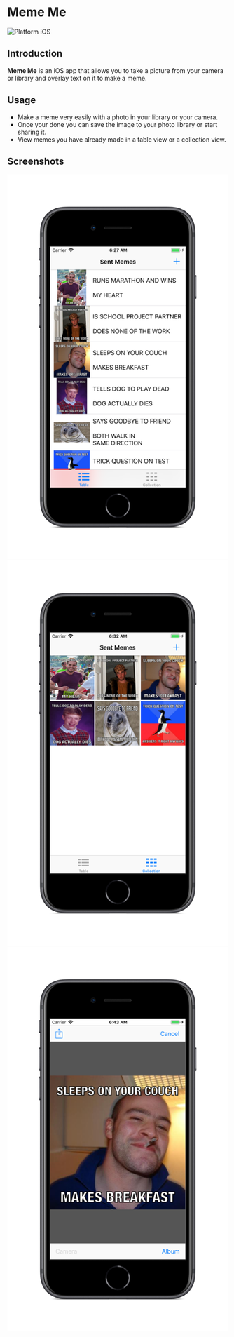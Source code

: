 # Meme Me

<img src="https://img.shields.io/badge/platform-iOS-blue.svg?style=flat" alt="Platform iOS" />

## Introduction
**Meme Me** is an iOS app that allows you to take a picture from your camera or library and overlay text on it to make a meme.

## Usage
* Make a meme very easily with a photo in your library or your camera.
* Once your done you can save the image to your photo library or start sharing it.
* View memes you have already made in a table view or a collection view.

## Screenshots
![MemeMeTable](Images/Table.png) 
![MemeMeCollection](Images/Collection.png)
![MemeMeMaker](Images/MemeMaker.png)
